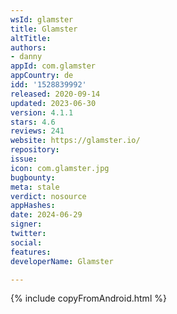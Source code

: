 ```yaml
---
wsId: glamster
title: Glamster
altTitle: 
authors:
- danny
appId: com.glamster
appCountry: de
idd: '1528839992'
released: 2020-09-14
updated: 2023-06-30
version: 4.1.1
stars: 4.6
reviews: 241
website: https://glamster.io/
repository: 
issue: 
icon: com.glamster.jpg
bugbounty: 
meta: stale
verdict: nosource
appHashes: 
date: 2024-06-29
signer: 
twitter: 
social: 
features: 
developerName: Glamster

---
```


{% include copyFromAndroid.html %}

